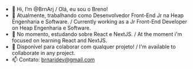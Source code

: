 - 👋 Hi, I’m @BrnArj / Olá, eu sou o Breno!
- 👀 Atualmente, trabalhando como Desenvolvedor Front-End Jr na Heap Engenharia e Software. / Currently working as a Jr Front-End Developer on Heap Engenharia e Software.
- 🌱 No momento, estudando sobre React e NextJS. / At the moment i'm focused on learning React and NextJS.
- 💞️ Disponível para colaborar com qualquer projeto! / I'm available to collaborate in any project.
- 📫 Contato: brnarjdev@gmail.com 

<!---
BrnArj/BrnArj is a ✨ special ✨ repository because its `README.md` (this file) appears on your GitHub profile.
You can click the Preview link to take a look at your changes.
--->
